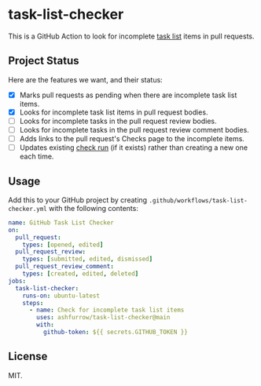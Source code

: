 # task-list-checker

This is a GitHub Action to look for incomplete [task list](https://docs.github.com/en/issues/tracking-your-work-with-issues/creating-issues/about-task-lists) items in pull requests.

## Project Status

Here are the features we want, and their status:

- [x] Marks pull requests as pending when there are incomplete task list items.
- [x] Looks for incomplete task list items in pull request bodies.
- [ ] Looks for incomplete tasks in the pull request review bodies.
- [ ] Looks for incomplete tasks in the pull request review comment bodies.
- [ ] Adds links to the pull request's Checks page to the incomplete items.
- [ ] Updates existing [check run](https://docs.github.com/en/rest/reference/checks#runs) (if it exists) rather than creating a new one each time.

## Usage

Add this to your GitHub project by creating `.github/workflows/task-list-checker.yml` with the following contents:

```yml
name: GitHub Task List Checker
on:
  pull_request:
    types: [opened, edited]
  pull_request_review:
    types: [submitted, edited, dismissed]
  pull_request_review_comment:
    types: [created, edited, deleted]
jobs:
  task-list-checker:
    runs-on: ubuntu-latest
    steps:
      - name: Check for incomplete task list items
        uses: ashfurrow/task-list-checker@main
        with:
          github-token: ${{ secrets.GITHUB_TOKEN }}
```

## License

MIT.
